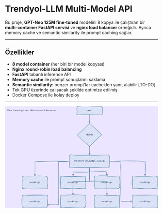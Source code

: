 # Trendyol-LLM Multi-Model API

Bu proje, **GPT-Neo 125M fine-tuned** modelini 8 kopya ile çalıştıran bir **multi-container FastAPI servisi** ve **nginx load balancer** örneğidir. Ayrıca memory cache ve semantic similarity ile prompt caching sağlar.

---

## Özellikler

- **8 model container** (her biri bir model kopyası)
- **Nginx round-robin load balancing**
- **FastAPI** tabanlı inference API
- **Memory cache** ile prompt sonuçlarını saklama
- **Semantic similarity**: benzer prompt’lar cache’den yanıt alabilir [TO-DO]
- Tek GPU üzerinde çalışacak şekilde optimize edilmiş
- Docker Compose ile kolay deploy
---

![ARCHITECTURE](docs/Arch.png)
